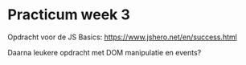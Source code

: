 # Practicum week 3

Opdracht voor de JS Basics: https://www.jshero.net/en/success.html

Daarna leukere opdracht met DOM manipulatie en events?